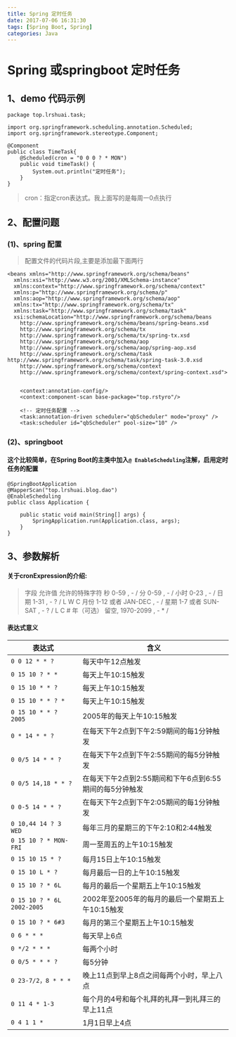 ```yaml
---
title: Spring 定时任务
date: 2017-07-06 16:31:30
tags: [Spring Boot, Spring]
categories: Java
---
```

# Spring 或springboot 定时任务

## 1、demo 代码示例
```
package top.lrshuai.task;
 
import org.springframework.scheduling.annotation.Scheduled;
import org.springframework.stereotype.Component;
 
@Component
public class TimeTask{
    @Scheduled(cron = "0 0 0 ? * MON")  
    public void timeTask() {  
        System.out.println("定时任务");  
    }  
}
```
> cron：指定cron表达式。我上面写的是每周一0点执行

## 2、配置问题

### (1)、spring 配置
> 配置文件的代码片段,主要是添加最下面两行

```
<beans xmlns="http://www.springframework.org/schema/beans" 
  xmlns:xsi="http://www.w3.org/2001/XMLSchema-instance"
  xmlns:context="http://www.springframework.org/schema/context" 
  xmlns:p="http://www.springframework.org/schema/p"
  xmlns:aop="http://www.springframework.org/schema/aop" 
  xmlns:tx="http://www.springframework.org/schema/tx"
  xmlns:task="http://www.springframework.org/schema/task" 
  xsi:schemaLocation="http://www.springframework.org/schema/beans   
    http://www.springframework.org/schema/beans/spring-beans.xsd 
    http://www.springframework.org/schema/tx 
    http://www.springframework.org/schema/tx/spring-tx.xsd
    http://www.springframework.org/schema/aop 
    http://www.springframework.org/schema/aop/spring-aop.xsd 
    http://www.springframework.org/schema/task http://www.springframework.org/schema/task/spring-task-3.0.xsd
    http://www.springframework.org/schema/context  
    http://www.springframework.org/schema/context/spring-context.xsd">
 
 
    <context:annotation-config/>
    <context:component-scan base-package="top.rstyro"/>
 
    <!-- 定时任务配置 -->
    <task:annotation-driven scheduler="qbScheduler" mode="proxy" />
    <task:scheduler id="qbScheduler" pool-size="10" />
```
### (2)、springboot
#### 这个比较简单，在Spring Boot的主类中加入`@ EnableScheduling`注解，启用定时任务的配置
```
@SpringBootApplication
@MapperScan("top.lrshuai.blog.dao")
@EnableScheduling
public class Application {

	public static void main(String[] args) {
		SpringApplication.run(Application.class, args);
	}
}
```

## 3、参数解析
#### 关于cronExpression的介绍:　

> 字段 允许值 允许的特殊字符
> 秒 0-59 , - /
> 分 0-59 , - /
> 小时 0-23 , - /
> 日期 1-31 , - ? / L W C
> 月份 1-12 或者 JAN-DEC , - /
> 星期 1-7 或者 SUN-SAT , - ? / L C #
> 年（可选） 留空, 1970-2099 , - * /

#### 表达式意义
|表达式|含义|
|---|---|
|`0 0 12 * * ?`| 每天中午12点触发 |
|`0 15 10 ? * *`| 每天上午10:15触发 |
|`0 15 10 * * ?`| 每天上午10:15触发 |
|`0 15 10 * * ? *`| 每天上午10:15触发 |
|`0 15 10 * * ? 2005`| 2005年的每天上午10:15触发| 
|`0 * 14 * * ?` |在每天下午2点到下午2:59期间的每1分钟触发 |
|`0 0/5 14 * * ?`| 在每天下午2点到下午2:55期间的每5分钟触发 |
|`0 0/5 14,18 * * ?`| 在每天下午2点到2:55期间和下午6点到6:55期间的每5分钟触发 |
|`0 0-5 14 * * ?` |在每天下午2点到下午2:05期间的每1分钟触发 |
|`0 10,44 14 ? 3 WED`| 每年三月的星期三的下午2:10和2:44触发 |
|`0 15 10 ? * MON-FRI`| 周一至周五的上午10:15触发 |
|`0 15 10 15 * ?` |每月15日上午10:15触发 |
|`0 15 10 L * ?` |每月最后一日的上午10:15触发 |
|`0 15 10 ? * 6L`| 每月的最后一个星期五上午10:15触发 |
|`0 15 10 ? * 6L 2002-2005`|2002年至2005年的每月的最后一个星期五上午10:15触发 |
|`0 15 10 ? * 6#3`| 每月的第三个星期五上午10:15触发 |
|`0 6 * * * `| 每天早上6点 |
|`0 */2 * * * `| 每两个小时 |
|`0 0/5 * * * ?`|每5分钟|
|`0 23-7/2，8 * * *` | 晚上11点到早上8点之间每两个小时，早上八点|  
|`0 11 4 * 1-3` |每个月的4号和每个礼拜的礼拜一到礼拜三的早上11点|
|`0 4 1 1 *`| 1月1日早上4点 |

